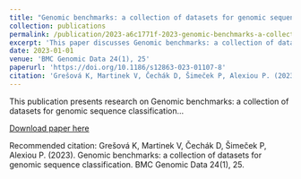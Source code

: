 ```yaml
---
title: "Genomic benchmarks: a collection of datasets for genomic sequence classification"
collection: publications
permalink: /publication/2023-a6c1771f-2023-genomic-benchmarks-a-collection-of-data
excerpt: 'This paper discusses Genomic benchmarks: a collection of datasets for genomic sequence classification...'
date: 2023-01-01
venue: 'BMC Genomic Data 24(1), 25'
paperurl: 'https://doi.org/10.1186/s12863-023-01107-8'
citation: 'Grešová K, Martinek V, Čechák D, Šimeček P, Alexiou P. (2023). Genomic benchmarks: a collection of datasets for genomic sequence classification. BMC Genomic Data 24(1), 25.'
---
```


This publication presents research on Genomic benchmarks: a collection of datasets for genomic sequence classification...

[Download paper here](https://doi.org/10.1186/s12863-023-01107-8)

Recommended citation: Grešová K, Martinek V, Čechák D, Šimeček P, Alexiou P. (2023). Genomic benchmarks: a collection of datasets for genomic sequence classification. BMC Genomic Data 24(1), 25.

